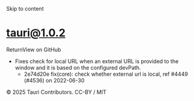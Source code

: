 Skip to content
# tauri@1.0.2
ReturnView on GitHub
  * Fixes check for local URL when an external URL is provided to the window and it is based on the configured devPath. 
    * 2e74d20e fix(core): check whether external url is local, ref #4449 (#4536) on 2022-06-30


© 2025 Tauri Contributors. CC-BY / MIT
